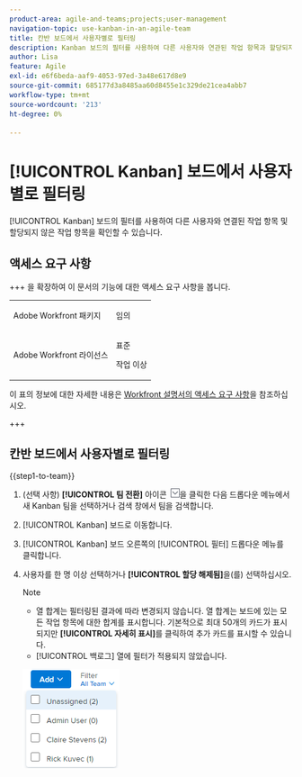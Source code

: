 ```yaml
---
product-area: agile-and-teams;projects;user-management
navigation-topic: use-kanban-in-an-agile-team
title: 칸반 보드에서 사용자별로 필터링
description: Kanban 보드의 필터를 사용하여 다른 사용자와 연관된 작업 항목과 할당되지 않은 작업 항목을 확인할 수 있습니다.
author: Lisa
feature: Agile
exl-id: e6f6beda-aaf9-4053-97ed-3a48e617d8e9
source-git-commit: 685177d3a8485aa60d8455e1c329de21cea4abb7
workflow-type: tm+mt
source-wordcount: '213'
ht-degree: 0%

---
```


# [!UICONTROL Kanban] 보드에서 사용자별로 필터링

[!UICONTROL Kanban] 보드의 필터를 사용하여 다른 사용자와 연결된 작업 항목 및 할당되지 않은 작업 항목을 확인할 수 있습니다.

## 액세스 요구 사항

+++ 을 확장하여 이 문서의 기능에 대한 액세스 요구 사항을 봅니다.

<table style="table-layout:auto"> 
 <col> 
 </col> 
 <col> 
 </col> 
 <tbody> 
  <tr> 
   <td role="rowheader">Adobe Workfront 패키지</td> 
   <td> <p>임의</p> </td> 
  </tr> 
  <tr> 
   <td role="rowheader">Adobe Workfront 라이선스</td> 
   <td> <p>표준</p> 
   <p>작업 이상</p> </td> 
  </tr>
 </tbody> 
</table>

이 표의 정보에 대한 자세한 내용은 [Workfront 설명서의 액세스 요구 사항](/help/quicksilver/administration-and-setup/add-users/access-levels-and-object-permissions/access-level-requirements-in-documentation.md)을 참조하십시오.

+++

## 칸반 보드에서 사용자별로 필터링

{{step1-to-team}}

1. (선택 사항) **[!UICONTROL 팀 전환]** 아이콘 ![팀 전환 아이콘](assets/switch-team-icon.png)을 클릭한 다음 드롭다운 메뉴에서 새 Kanban 팀을 선택하거나 검색 창에서 팀을 검색합니다.

1. [!UICONTROL Kanban] 보드로 이동합니다.
1. [!UICONTROL Kanban] 보드 오른쪽의 [!UICONTROL 필터] 드롭다운 메뉴를 클릭합니다.
1. 사용자를 한 명 이상 선택하거나 **[!UICONTROL 할당 해제됨]**&#x200B;을(를) 선택하십시오.

   >[!NOTE]
   >
   >* 열 합계는 필터링된 결과에 따라 변경되지 않습니다. 열 합계는 보드에 있는 모든 작업 항목에 대한 합계를 표시합니다. 기본적으로 최대 50개의 카드가 표시되지만 **[!UICONTROL 자세히 표시]**&#x200B;를 클릭하여 추가 카드를 표시할 수 있습니다.
   >* [!UICONTROL 백로그] 열에 필터가 적용되지 않았습니다.


   ![사용자별로 필터링](assets/filter-by-user-agile-nwe.png)
